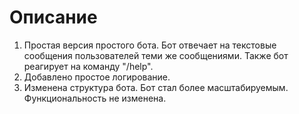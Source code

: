 # Описание
1. Простая версия простого бота. Бот отвечает на текстовые сообщения пользователей теми же сообщениями. Также бот реагирует на команду "/help".
2. Добавлено простое логирование.
3. Изменена структура бота. Бот стал более масштабируемым. Функциональность не изменена.
